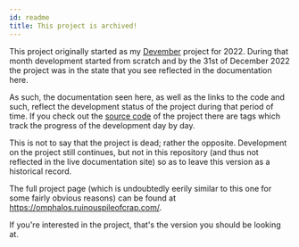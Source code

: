 ```yaml
---
id: readme
title: This project is archived!
---
```


This project originally started as my [Devember][1] project for 2022. During
that month development started from scratch and by the 31st of December 2022
the  project was in the state that you see reflected in the documentation here.

As such, the documentation seen here, as well as the links to the code and
such, reflect the development status of the project during that period of time.
If you check out the [source code][2] of the project there are tags which track
the progress of the development day by day.

This is not to say that the project is dead; rather the opposite. Development
on the project still continues, but not in this repository (and thus not
reflected in the live documentation site) so as to leave this version as a
historical record.

The full project page (which is undoubtedly eerily similar to this one for some
fairly obvious reasons) can be found at https://omphalos.ruinouspileofcrap.com/.

If you're interested in the project, that's the version you should be looking
at.

  [1]: https://devember.org/whatisit/
  [2]: https://github.com/odatnurd/devember-2022
